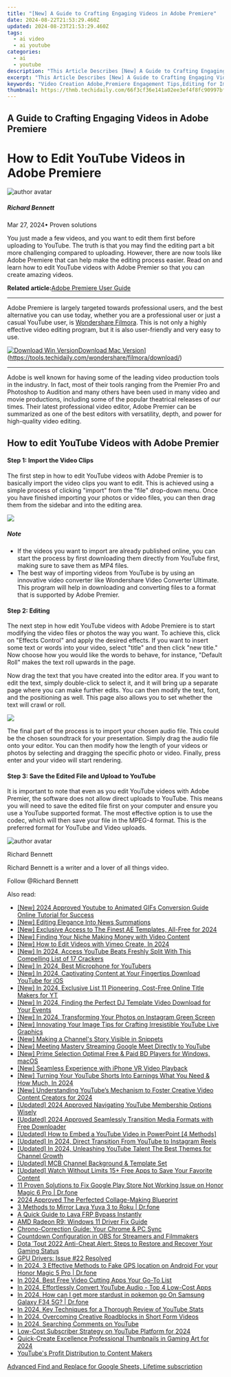 ```yaml
---
title: "[New] A Guide to Crafting Engaging Videos in Adobe Premiere"
date: 2024-08-22T21:53:29.460Z
updated: 2024-08-23T21:53:29.460Z
tags:
  - ai video
  - ai youtube
categories:
  - ai
  - youtube
description: "This Article Describes [New] A Guide to Crafting Engaging Videos in Adobe Premiere"
excerpt: "This Article Describes [New] A Guide to Crafting Engaging Videos in Adobe Premiere"
keywords: "Video Creation Adobe,Premiere Engagement Tips,Editing for Impact,Adobe Premiere Guide,Captivating Videos,Premiere Content Design,Engaging Video Techniques"
thumbnail: https://thmb.techidaily.com/66f3cf36e141a02ee3ef4f8fc90997bfb9adc390279a16b539b7e76e0dc798e2.jpg
---
```


## A Guide to Crafting Engaging Videos in Adobe Premiere

# How to Edit YouTube Videos in Adobe Premiere

![author avatar](https://images.wondershare.com/filmora/article-images/richard-bennett.jpg)

##### Richard Bennett

 Mar 27, 2024• Proven solutions

 You just made a few videos, and you want to edit them first before uploading to YouTube. The truth is that you may find the editing part a bit more challenging compared to uploading. However, there are now tools like Adobe Premiere that can help make the editing process easier. Read on and learn how to edit YouTube videos with Adobe Premier so that you can create amazing videos.

**Related article:**[Adobe Premiere User Guide](https://tools.techidaily.com/wondershare/filmora/download/)

---

 Adobe Premiere is largely targeted towards professional users, and the best alternative you can use today, whether you are a professional user or just a casual YouTube user, is [Wondershare Filmora](https://tools.techidaily.com/wondershare/filmora/download/). This is not only a highly effective video editing program, but it is also user-friendly and very easy to use.

[![Download Win Version](https://images.wondershare.com/filmora/guide/download-btn-win.jpg)](https://tools.techidaily.com/wondershare/filmora/download/)[Download Mac Version](https://images.wondershare.com/filmora/guide/download-btn-mac.jpg)](https://tools.techidaily.com/wondershare/filmora/download/)

---

 Adobe is well known for having some of the leading video production tools in the industry. In fact, most of their tools ranging from the Premier Pro and Photoshop to Audition and many others have been used in many video and movie productions, including some of the popular theatrical releases of our times. Their latest professional video editor, Adobe Premier can be summarized as one of the best editors with versatility, depth, and power for high-quality video editing.

## How to edit YouTube Videos with Adobe Premier

#### Step 1: Import the Video Clips

 The first step in how to edit YouTube videos with Adobe Premier is to basically import the video clips you want to edit. This is achieved using a simple process of clicking "import" from the "file" drop-down menu. Once you have finished importing your photos or video files, you can then drag them from the sidebar and into the editing area.

![](https://images.wondershare.com/filmora/article-images/adobe-premiere-interface.jpg)

##### Note

* If the videos you want to import are already published online, you can start the process by first downloading them directly from YouTube first, making sure to save them as MP4 files.
* The best way of importing videos from YouTube is by using an innovative video converter like Wondershare Video Converter Ultimate. This program will help in downloading and converting files to a format that is supported by Adobe Premier.

#### Step 2: Editing

 The next step in how edit YouTube videos with Adobe Premiere is to start modifying the video files or photos the way you want. To achieve this, click on "Effects Control" and apply the desired effects. If you want to insert some text or words into your video, select "title" and then click "new title." Now choose how you would like the words to behave, for instance, "Default Roll" makes the text roll upwards in the page.

 Now drag the text that you have created into the editor area. If you want to edit the text, simply double-click to select it, and it will bring up a separate page where you can make further edits. You can then modify the text, font, and the positioning as well. This page also allows you to set whether the text will crawl or roll.

![](https://images.wondershare.com/filmora/article-images/add-text-with-premiere-pro-3.jpg)

 The final part of the process is to import your chosen audio file. This could be the chosen soundtrack for your presentation. Simply drag the audio file onto your editor. You can then modify how the length of your videos or photos by selecting and dragging the specific photo or video. Finally, press enter and your video will start rendering.

#### Step 3: Save the Edited File and Upload to YouTube

 It is important to note that even as you edit YouTube videos with Adobe Premier, the software does not allow direct uploads to YouTube. This means you will need to save the edited file first on your computer and ensure you use a YouTube supported format. The most effective option is to use the  codec, which will then save your file in the MPEG-4 format. This is the preferred format for YouTube and Video uploads.

![author avatar](https://images.wondershare.com/filmora/article-images/richard-bennett.jpg)

Richard Bennett

Richard Bennett is a writer and a lover of all things video.

Follow @Richard Bennett


<ins class="adsbygoogle"
     style="display:block"
     data-ad-format="autorelaxed"
     data-ad-client="ca-pub-7571918770474297"
     data-ad-slot="1223367746"></ins>



<ins class="adsbygoogle"
     style="display:block"
     data-ad-client="ca-pub-7571918770474297"
     data-ad-slot="8358498916"
     data-ad-format="auto"
     data-full-width-responsive="true"></ins>





<span class="atpl-alsoreadstyle">Also read:</span>
<div><ul>
<li><a href="https://youtube-webster.techidaily.com/024-approved-youtube-to-animated-gifs-conversion-guide-online-tutorial-for-success/"><u>[New] 2024 Approved  Youtube to Animated GIFs Conversion Guide  Online Tutorial for Success</u></a></li>
<li><a href="https://youtube-webster.techidaily.com/diting-elegance-into-news-summations/"><u>[New] Editing Elegance Into News Summations</u></a></li>
<li><a href="https://fox-links.techidaily.com/new-exclusive-access-to-the-finest-ae-templates-all-free-for-2024/"><u>[New] Exclusive Access to The Finest AE Templates, All-Free for 2024</u></a></li>
<li><a href="https://youtube-webster.techidaily.com/inding-your-niche-making-money-with-video-content/"><u>[New] Finding Your Niche  Making Money with Video Content</u></a></li>
<li><a href="https://vimeo-videos.techidaily.com/new-how-to-edit-videos-with-vimeo-create-in-2024/"><u>[New] How to Edit Videos with Vimeo Create, In 2024</u></a></li>
<li><a href="https://youtube-webster.techidaily.com/n-2024-access-youtube-beats-freshly-split-with-this-compelling-list-of-17-crackers/"><u>[New] In 2024, Access YouTube Beats Freshly Split With This Compelling List of 17 Crackers</u></a></li>
<li><a href="https://youtube-webster.techidaily.com/n-2024-best-microphone-for-youtubers/"><u>[New] In 2024, Best Microphone for YouTubers</u></a></li>
<li><a href="https://youtube-webster.techidaily.com/n-2024-captivating-content-at-your-fingertips-download-youtube-for-ios/"><u>[New] In 2024, Captivating Content at Your Fingertips  Download YouTube for iOS</u></a></li>
<li><a href="https://youtube-webster.techidaily.com/n-2024-exclusive-list-11-pioneering-cost-free-online-title-makers-for-yt/"><u>[New] In 2024, Exclusive List  11 Pioneering, Cost-Free Online Title Makers for YT</u></a></li>
<li><a href="https://eaxpv-info.techidaily.com/new-in-2024-finding-the-perfect-dj-template-video-download-for-your-events/"><u>[New] In 2024, Finding the Perfect DJ Template Video Download for Your Events</u></a></li>
<li><a href="https://instagram-clips.techidaily.com/new-in-2024-transforming-your-photos-on-instagram-green-screen/"><u>[New] In 2024, Transforming Your Photos on Instagram Green Screen</u></a></li>
<li><a href="https://youtube-webster.techidaily.com/nnovating-your-image-tips-for-crafting-irresistible-youtube-live-graphics/"><u>[New] Innovating Your Image  Tips for Crafting Irresistible YouTube Live Graphics</u></a></li>
<li><a href="https://youtube-webster.techidaily.com/aking-a-channels-story-visible-in-snippets/"><u>[New] Making a Channel's Story Visible in Snippets</u></a></li>
<li><a href="https://youtube-webster.techidaily.com/eeting-mastery-streaming-google-meet-directly-to-youtube/"><u>[New] Meeting Mastery  Streaming Google Meet Directly to YouTube</u></a></li>
<li><a href="https://vp-tips.techidaily.com/new-prime-selection-optimal-free-and-paid-bd-players-for-windows-macos/"><u>[New] Prime Selection  Optimal Free & Paid BD Players for Windows, macOS</u></a></li>
<li><a href="https://extra-skills.techidaily.com/new-seamless-experience-with-iphone-vr-video-playback/"><u>[New] Seamless Experience with iPhone VR Video Playback</u></a></li>
<li><a href="https://youtube-webster.techidaily.com/urning-your-youtube-shorts-into-earnings-what-you-need-and-how-much-in-2024/"><u>[New] Turning Your YouTube Shorts Into Earnings  What You Need & How Much, In 2024</u></a></li>
<li><a href="https://youtube-webster.techidaily.com/nderstanding-youtubes-mechanism-to-foster-creative-video-content-creators-for-2024/"><u>[New] Understanding YouTube’s Mechanism to Foster Creative Video Content Creators for 2024</u></a></li>
<li><a href="https://youtube-webster.techidaily.com/ed-2024-approved-navigating-youtube-membership-options-wisely/"><u>[Updated] 2024 Approved  Navigating YouTube Membership Options Wisely</u></a></li>
<li><a href="https://youtube-webster.techidaily.com/ed-2024-approved-seamlessly-transition-media-formats-with-free-downloader/"><u>[Updated] 2024 Approved  Seamlessly Transition Media Formats with Free Downloader</u></a></li>
<li><a href="https://youtube-webster.techidaily.com/ed-how-to-embed-a-youtube-video-in-powerpoint-4-methods/"><u>[Updated] How to Embed a YouTube Video in PowerPoint [4 Methods]</u></a></li>
<li><a href="https://youtube-webster.techidaily.com/ed-in-2024-direct-transition-from-youtube-to-instagram-reels/"><u>[Updated] In 2024, Direct Transition From YouTube to Instagram Reels</u></a></li>
<li><a href="https://youtube-webster.techidaily.com/ed-in-2024-unleashing-youtube-talent-the-best-themes-for-channel-growth/"><u>[Updated] In 2024, Unleashing YouTube Talent  The Best Themes for Channel Growth</u></a></li>
<li><a href="https://youtube-webster.techidaily.com/ed-mcb-channel-background-and-template-set/"><u>[Updated] MCB Channel Background & Template Set</u></a></li>
<li><a href="https://youtube-webster.techidaily.com/ed-watch-without-limits-15plus-free-apps-to-save-your-favorite-content/"><u>[Updated] Watch Without Limits  15+ Free Apps to Save Your Favorite Content</u></a></li>
<li><a href="https://howto.techidaily.com/11-proven-solutions-to-fix-google-play-store-not-working-issue-on-honor-magic-6-pro-drfone-by-drfone-fix-android-problems-fix-android-problems/"><u>11 Proven Solutions to Fix Google Play Store Not Working Issue on Honor Magic 6 Pro | Dr.fone</u></a></li>
<li><a href="https://some-tips.techidaily.com/2024-approved-the-perfected-collage-making-blueprint/"><u>2024 Approved  The Perfected Collage-Making Blueprint</u></a></li>
<li><a href="https://screen-mirror.techidaily.com/3-methods-to-mirror-lava-yuva-3-to-roku-drfone-by-drfone-android/"><u>3 Methods to Mirror Lava Yuva 3 to Roku | Dr.fone</u></a></li>
<li><a href="https://android-frp.techidaily.com/a-quick-guide-to-lava-frp-bypass-instantly-by-drfone-android/"><u>A Quick Guide to Lava FRP Bypass Instantly</u></a></li>
<li><a href="https://network-issues.techidaily.com/amd-radeon-r9-windows-11-driver-fix-guide/"><u>AMD Radeon R9: Windows 11 Driver Fix Guide</u></a></li>
<li><a href="https://win11.techidaily.com/chrono-correction-guide-your-chrome-and-pc-sync/"><u>Chrono-Correction Guide: Your Chrome & PC Sync</u></a></li>
<li><a href="https://video-capture.techidaily.com/countdown-configuration-in-obs-for-streamers-and-filmmakers/"><u>Countdown Configuration in OBS for Streamers and Filmmakers</u></a></li>
<li><a href="https://win-answers.techidaily.com/dota-tot-2022-anti-cheat-alert-steps-to-restore-and-recover-your-gaming-status/"><u>Dota ˈToʊt 2022 Anti-Cheat Alert: Steps to Restore and Recover Your Gaming Status</u></a></li>
<li><a href="https://graphic-issues.techidaily.com/gpu-drivers-issue-22-resolved/"><u>GPU Drivers: Issue #22 Resolved</u></a></li>
<li><a href="https://android-location.techidaily.com/in-2024-3-effective-methods-to-fake-gps-location-on-android-for-your-honor-magic-5-pro-drfone-by-drfone-virtual/"><u>In 2024, 3 Effective Methods to Fake GPS location on Android For your Honor Magic 5 Pro | Dr.fone</u></a></li>
<li><a href="https://youtube-webster.techidaily.com/24-best-free-video-cutting-apps-your-go-to-list/"><u>In 2024, Best Free Video Cutting Apps  Your Go-To List</u></a></li>
<li><a href="https://youtube-webster.techidaily.com/24-effortlessly-convert-youtube-audio-top-4-low-cost-apps/"><u>In 2024, Effortlessly Convert YouTube Audio - Top 4 Low-Cost Apps</u></a></li>
<li><a href="https://change-location.techidaily.com/in-2024-how-can-i-get-more-stardust-in-pokemon-go-on-samsung-galaxy-f34-5g-drfone-by-drfone-virtual-android/"><u>In 2024, How can I get more stardust in pokemon go On Samsung Galaxy F34 5G? | Dr.fone</u></a></li>
<li><a href="https://youtube-webster.techidaily.com/24-key-techniques-for-a-thorough-review-of-youtube-stats/"><u>In 2024, Key Techniques for a Thorough Review of YouTube Stats</u></a></li>
<li><a href="https://youtube-webster.techidaily.com/24-overcoming-creative-roadblocks-in-short-form-videos/"><u>In 2024, Overcoming Creative Roadblocks in Short Form Videos</u></a></li>
<li><a href="https://youtube-webster.techidaily.com/24-searching-comments-on-youtube/"><u>In 2024, Searching Comments on YouTube</u></a></li>
<li><a href="https://youtube-webster.techidaily.com/ost-subscriber-strategy-on-youtube-platform-for-2024/"><u>Low-Cost Subscriber Strategy on YouTube Platform for 2024</u></a></li>
<li><a href="https://youtube-web.techidaily.com/-create-excellence-professional-thumbnails-in-gaming-art-for-2024/"><u>Quick-Create Excellence  Professional Thumbnails in Gaming Art for 2024</u></a></li>
<li><a href="https://youtube-webster.techidaily.com/bes-profit-distribution-to-content-makers/"><u>YouTube's Profit Distribution to Content Makers</u></a></li>
</ul></div>

<!-- affiliate ads begin -->
<a href="https://secure.2checkout.com/order/checkout.php?PRODS=4729642&QTY=1&AFFILIATE=108875&CART=1">Advanced Find and Replace for Google Sheets, Lifetime subscription</a>
<!-- affiliate ads end -->